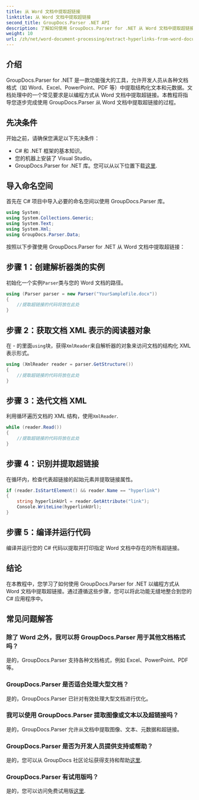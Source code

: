 ```yaml
---
title: 从 Word 文档中提取超链接
linktitle: 从 Word 文档中提取超链接
second_title: GroupDocs.Parser .NET API
description: 了解如何使用 GroupDocs.Parser for .NET 从 Word 文档中提取超链接。带有代码示例的分步指南。
weight: 10
url: /zh/net/word-document-processing/extract-hyperlinks-from-word-document/
---
```

## 介绍
GroupDocs.Parser for .NET 是一款功能强大的工具，允许开发人员从各种文档格式（如 Word、Excel、PowerPoint、PDF 等）中提取结构化文本和元数据。文档处理中的一个常见要求是以编程方式从 Word 文档中提取超链接。本教程将指导您逐步完成使用 GroupDocs.Parser 从 Word 文档中提取超链接的过程。
## 先决条件
开始之前，请确保您满足以下先决条件：
- C# 和 .NET 框架的基本知识。
- 您的机器上安装了 Visual Studio。
-  GroupDocs.Parser for .NET 库。您可以从以下位置下载[这里](https://releases.groupdocs.com/parser/net/).
## 导入命名空间
首先在 C# 项目中导入必要的命名空间以使用 GroupDocs.Parser 库。
```csharp
using System;
using System.Collections.Generic;
using System.Text;
using System.Xml;
using GroupDocs.Parser.Data;
```
按照以下步骤使用 GroupDocs.Parser for .NET 从 Word 文档中提取超链接：
## 步骤 1：创建解析器类的实例
初始化一个实例`Parser`类与您的 Word 文档的路径。
```csharp
using (Parser parser = new Parser("YourSampleFile.docx"))
{
    //提取超链接的代码将放在此处
}
```
## 步骤 2：获取文档 XML 表示的阅读器对象
在 - 的里面`using`块，获得`XmlReader`来自解析器的对象来访问文档的结构化 XML 表示形式。
```csharp
using (XmlReader reader = parser.GetStructure())
{
    //提取超链接的代码将放在此处
}
```
## 步骤 3：迭代文档 XML
利用循环遍历文档的 XML 结构，使用`XmlReader`.
```csharp
while (reader.Read())
{
    //提取超链接的代码将放在此处
}
```
## 步骤 4：识别并提取超链接
在循环内，检查代表超链接的起始元素并提取链接属性。
```csharp
if (reader.IsStartElement() && reader.Name == "hyperlink")
{
    string hyperlinkUrl = reader.GetAttribute("link");
    Console.WriteLine(hyperlinkUrl);
}
```
## 步骤 5：编译并运行代码
编译并运行您的 C# 代码以提取并打印指定 Word 文档中存在的所有超链接。
## 结论
在本教程中，您学习了如何使用 GroupDocs.Parser for .NET 以编程方式从 Word 文档中提取超链接。通过遵循这些步骤，您可以将此功能无缝地整合到您的 C# 应用程序中。

## 常见问题解答
### 除了 Word 之外，我可以将 GroupDocs.Parser 用于其他文档格式吗？
是的，GroupDocs.Parser 支持各种文档格式，例如 Excel、PowerPoint、PDF 等。
### GroupDocs.Parser 是否适合处理大型文档？
是的，GroupDocs.Parser 已针对有效处理大型文档进行优化。
### 我可以使用 GroupDocs.Parser 提取图像或文本以及超链接吗？
是的，GroupDocs.Parser 允许从文档中提取图像、文本、元数据和超链接。
### GroupDocs.Parser 是否为开发人员提供支持或帮助？
是的，您可以从 GroupDocs 社区论坛获得支持和帮助[这里](https://forum.groupdocs.com/c/parser/17).
### GroupDocs.Parser 有试用版吗？
是的，您可以访问免费试用版[这里](https://releases.groupdocs.com/).